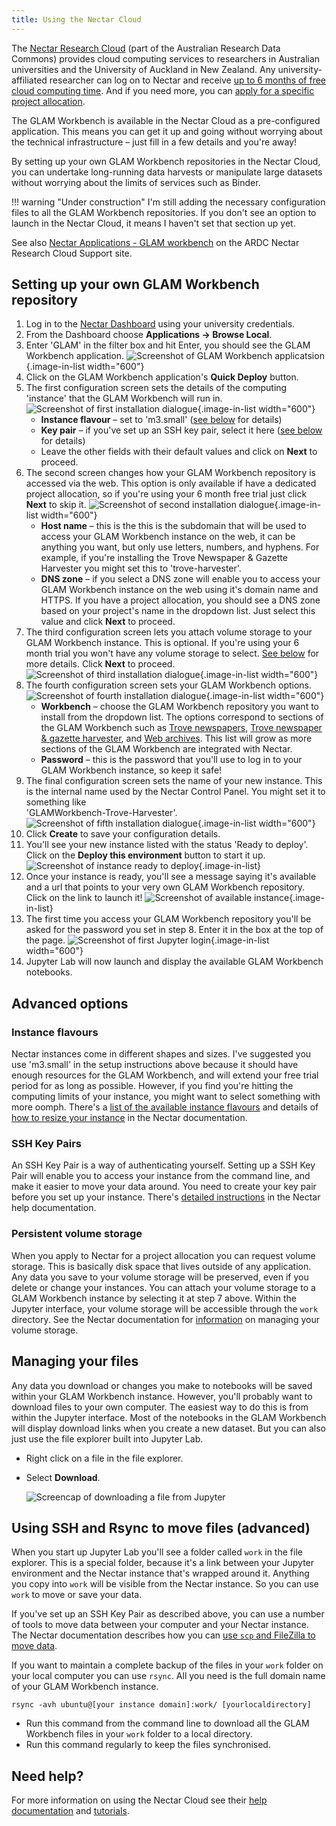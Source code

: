 ```yaml
---
title: Using the Nectar Cloud
---
```


The [Nectar Research Cloud](https://ardc.edu.au/services/nectar-research-cloud/) (part of the Australian Research Data Commons) provides cloud computing services to researchers in Australian universities and the University of Auckland in New Zealand. Any university-affiliated researcher can log on to Nectar and receive [up to 6 months of free cloud computing time](https://tutorials.rc.nectar.org.au/allocation-management/03-account-and-trial). And if you need more, you can [apply for a specific project allocation](https://tutorials.rc.nectar.org.au/allocation-management/04-allocation-and-projects).

The GLAM Workbench is available in the Nectar Cloud as a pre-configured application. This means you can get it up and going without worrying about the technical infrastructure – just fill in a few details and you're away!

By setting up your own GLAM Workbench repositories in the Nectar Cloud, you can undertake long-running data harvests or manipulate large datasets without worrying about the limits of services such as Binder.

!!! warning "Under construction"
    I'm still adding the necessary configuration files to all the GLAM Workbench repositories. If you don't see an option to launch in the Nectar Cloud, it means I haven't set that section up yet.

See also [Nectar Applications - GLAM workbench](https://support.ehelp.edu.au/support/solutions/articles/6000253108-nectar-applications-glam-workbench) on the ARDC Nectar Research Cloud Support site.

## Setting up your own GLAM Workbench repository

1. Log in to the [Nectar Dashboard](https://dashboard.rc.nectar.org.au/) using your university credentials.
2. From the Dashboard choose **Applications -> Browse Local**.
3. Enter 'GLAM' in the filter box and hit Enter, you should see the GLAM Workbench application.
    ![Screenshot of GLAM Workbench applicatsion](images/nectar-gw-app.png){.image-in-list width="600"}
4. Click on the GLAM Workbench application's  **Quick Deploy** button.
5. The first configuration screen sets the details of the computing 'instance' that the GLAM Workbench will run in.
    ![Screenshot of first installation dialogue](images/nectar-config1.png){.image-in-list width="600"}
    * **Instance flavour** – set to 'm3.small' ([see below](#instance-flavours) for details)
    * **Key pair** – if you've set up an SSH key pair, select it here ([see below](#ssh-key-pairs) for details)
    * Leave the other fields with their default values and click on **Next** to proceed.
6. The second screen changes how your GLAM Workbench repository is accessed via the web. This option is only available if have a dedicated project allocation, so if you're using your 6 month free trial just click **Next** to skip it.
    ![Screenshot of second installation dialogue](images/nectar-config2.png){.image-in-list width="600"}
    * **Host name** – this is the this is the subdomain that will be used to access your GLAM Workbench instance on the web, it can be anything you want, but only use letters, numbers, and hyphens. For example, if you're installing the Trove Newspaper & Gazette Harvester you might set this to 'trove-harvester'.
    * **DNS zone** – if you select a DNS zone will enable you to access your GLAM Workbench instance on the web using it's domain name and HTTPS. If you have a project allocation, you should see a DNS zone based on your project's name in the dropdown list. Just select this value and click **Next** to proceed.
7. The third configuration screen lets you attach volume storage to your GLAM Workbench instance. This is optional. If you're using your 6 month trial you won't have any volume storage to select. [See below](#persistent-volume-storage) for more details. Click **Next** to proceed.
    ![Screenshot of third installation dialogue](images/nectar-config3.png){.image-in-list width="600"}
8. The fourth configuration screen sets your GLAM Workbench options.
    ![Screenshot of fourth installation dialogue](images/nectar-config4.png){.image-in-list width="600"}
    * **Workbench** – choose the GLAM Workbench repository you want to install from the dropdown list. The options correspond to sections of the GLAM Workbench such as [Trove newspapers](https://glam-workbench.net/trove-newspapers/), [Trove newspaper & gazette harvester](https://glam-workbench.net/trove-harvester/), and [Web archives](https://glam-workbench.net/web-archives/). This list will grow as more sections of the GLAM Workbench are integrated with Nectar.
    * **Password** – this is the password that you'll use to log in to your GLAM Workbench instance, so keep it safe!
9. The final configuration screen sets the name of your new instance. This is the internal name used by the Nectar Control Panel. You might set it to something like  
'GLAMWorkbench-Trove-Harvester'.
    ![Screenshot of fifth installation dialogue](images/nectar-config-5.png){.image-in-list width="600"}
10. Click **Create** to save your configuration details.
11. You'll see your new instance listed with the status 'Ready to deploy'. Click on the **Deploy this environment** button to start it up.  
    ![Screenshot of instance ready to deploy](images/nectar-deploy.png){.image-in-list}
12. Once your instance is ready, you'll see a message saying it's available and a url that points to your very own GLAM Workbench repository. Click on the link to launch it!
    ![Screenshot of available instance](images/nectar-available.png){.image-in-list}
13. The first time you access your GLAM Workbench repository you'll be asked for the password you set in step 8. Enter it in the box at the top of the page.
    ![Screenshot of first Jupyter login](images/nectar-jupyter-login.png){.image-in-list width="600"}
14. Jupyter Lab will now launch and display the available GLAM Workbench notebooks.

## Advanced options

### Instance flavours

Nectar instances come in different shapes and sizes. I've suggested you use 'm3.small' in the setup instructions above because it should have enough resources for the GLAM Workbench, and will extend your free trial period for as long as possible. However, if you find you're hitting the computing limits of your instance, you might want to select something with more oomph. There's a [list of the available instance flavours](https://support.ehelp.edu.au/support/solutions/articles/6000055380-resources-available-to-you) and details of [how to resize your instance](https://tutorials.rc.nectar.org.au/changing-instances/03-resizing) in the Nectar documentation.

### SSH Key Pairs

An SSH Key Pair is a way of authenticating yourself. Setting up a SSH Key Pair will enable you to access your instance from the command line, and make it easier to move your data around. You need to create your key pair before you set up your instance. There's [detailed instructions](https://tutorials.rc.nectar.org.au/keypairs/01-overview) in the Nectar help documentation.

### Persistent volume storage

When you apply to Nectar for a project allocation you can request volume storage. This is basically disk space that lives outside of any application. Any data you save to your volume storage will be preserved, even if you delete or change your instances. You can attach your volume storage to a GLAM Workbench instance by selecting it at step 7 above. Within the Jupyter interface, your volume storage will be accessible through the `work` directory. See the Nectar documentation for [information](https://tutorials.rc.nectar.org.au/volume-storage/01-overview) on managing your volume storage.

## Managing your files

Any data you download or changes you make to notebooks will be saved within your GLAM Workbench instance. However, you'll probably want to download files to your own computer. The easiest way to do this is from within the Jupyter interface. Most of the notebooks in the GLAM Workbench will display download links when you create a new dataset. But you can also just use the file explorer built into Jupyter Lab.

* Right click on a file in the file explorer.
* Select **Download**.

  ![Screencap of downloading a file from Jupyter](images/jupyter_download.png)

## Using SSH and Rsync to move files (advanced)

When you start up Jupyter Lab you'll see a folder called `work` in the file explorer. This is a special folder, because it's a link between your Jupyter environment and the Nectar instance that's wrapped around it. Anything you copy into `work` will be visible from the Nectar instance. So you can use `work` to move or save your data.

If you've set up an SSH Key Pair as described above, you can use a number of tools to move data between your computer and your Nectar instance. The Nectar documentation describes how you can [use `scp` and FileZilla to move data](https://tutorials.rc.nectar.org.au/moving-data/01-overview).

If you want to maintain a complete backup of the files in your `work` folder on your local computer you can use `rsync`. All you need is the full domain name of your GLAM Workbench instance.

```
rsync -avh ubuntu@[your instance domain]:work/ [yourlocaldirectory]
```

* Run this command from the command line to download all the GLAM Workbench files in your `work` folder to a local directory.
* Run this command regularly to keep the files synchronised.

## Need help?

For more information on using the Nectar Cloud see their [help documentation](http://support.nectar.org.au//support/solutions/folders/6000190150) and [tutorials](https://tutorials.rc.nectar.org.au/).
